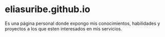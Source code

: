 # eliasuribe.github.io
Es una página personal donde expongo mis conocimientos, habilidades y proyectos a los que esten interesados en mis servicios. 
